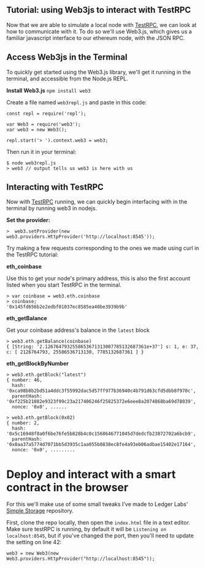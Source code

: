 ## Tutorial: using Web3js to interact with TestRPC 

Now that we are able to simulate a local node with [TestRPC](./testrpc.md), we can look at how to communicate with it. To do so we'll use Web3.js, which gives us a familiar javascript interface to our ethereum node, with the JSON RPC.

## Access Web3js in the Terminal

To quickly get started using the Web3.js library, we'll get it running in the terminal, and accessible from the Node.js REPL.

**Install Web3.js**
`npm install web3`

Create a file named `web3repl.js` and paste in this code:

```
const repl = require('repl');

var Web3 = require('web3');
var web3 = new Web3();

repl.start('> ').context.web3 = web3;
```

Then run it in your terminal:

```
$ node web3repl.js
> web3 // output tells us web3 is here with us
```


## Interacting with TestRPC 

Now with [TestRPC](./testrpc.md) running, we can quickly begin interfacing with in the terminal by running web3 in nodejs. 

**Set the provider:** 

`>  web3.setProvider(new web3.providers.HttpProvider('http://localhost:8545'));`

Try making a few requests corresponding to the ones we made using curl in the TestRPC tutorial:

**eth_coinbase**

Use this to get your node's primary address, this is also the first account listed when you start TestRPC in the terminal.

```
> var coinbase = web3.eth.coinbase
> coinbase;
'0x145fd656b2e2edbf01037ec8585ea40be3939b9b'
```

**eth_getBalance**

Get your coinbase address's balance in the `latest` block

```
> web3.eth.getBalance(coinbase)
{ [String: '2.1267647932558653671313007785132687361e+37'] s: 1, e: 37, c: [ 2126764793, 25586536713130, 7785132687361 ] }
```


**eth_getBlockByNumber**
```
> web3.eth.getBlock("latest")
{ number: 46,
  hash: '0xca98b8b2bd51a4ddc3f55992dac5d57ff977b36940c4b791d63cfd5dbb8f970c',
  parentHash: '0xf225b21082e9323f99c23a217406246f25825372e6eee8a2074868ba69d78039',
  nonce: '0x0', ......

> web3.eth.getBlock(0x02)
{ number: 2,
  hash: '0x5c16948f0a0f6be76fe5b828b4c0c1568646771045d7dedcfb23872702a6bcb9',
  parentHash: '0x0aa37a5774d7071bb5d3935c1aa055b0838ec8fe4a93eb06adbae15402e17164',
  nonce: '0x0', .........
```

# Deploy and interact with a smart contract in the browser

For this we'll make use of some small tweaks I've made to Ledger Labs' [Simple Storage]() repository. 

First, clone the repo locally, then open the `index.html` file in a text editor. Make sure testRPC is running, by default it will be `Listening on localhost:8545`, but if you've changed the port, then you'll need to update the setting on line 42: 

`web3 = new Web3(new Web3.providers.HttpProvider("http://localhost:8545"));`












